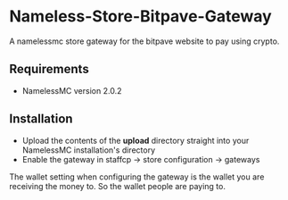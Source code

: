 # Nameless-Store-Bitpave-Gateway
A namelessmc store gateway for the bitpave website to pay using crypto.

## Requirements
- NamelessMC version 2.0.2

## Installation
- Upload the contents of the **upload** directory straight into your NamelessMC installation's directory
- Enable the gateway in staffcp -> store configuration -> gateways



The wallet setting when configuring the gateway is the wallet you are receiving the money to. So the wallet people are paying to.
